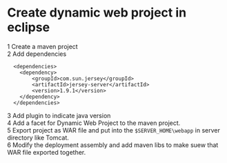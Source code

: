 # Create dynamic web project in eclipse
1 Create a maven project  
2 Add dependencies
```
  <dependencies>
  	<dependency>
	    <groupId>com.sun.jersey</groupId>
	    <artifactId>jersey-server</artifactId>
	    <version>1.9.1</version>
	</dependency>
  </dependencies>
  ```
 3 Add plugin to indicate java version  
 4 Add a facet for Dynamic Web Project to the maven project.  
 5 Export project as WAR file and put into the `$SERVER_HOME\webapp` in server directory like Tomcat.  
 6 Modify the deployment assembly and add maven libs to make suew that WAR file exported together.
